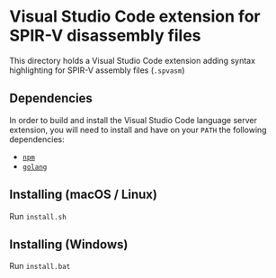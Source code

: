 # Visual Studio Code extension for SPIR-V disassembly files

This directory holds a Visual Studio Code extension adding syntax highlighting for SPIR-V assembly files (`.spvasm`)

## Dependencies

In order to build and install the Visual Studio Code language server extension, you will need to install and have on your `PATH` the following dependencies:
* [`npm`](https://www.npmjs.com/)
* [`golang`](https://golang.org/)

## Installing (macOS / Linux)

Run `install.sh`

## Installing (Windows)

Run `install.bat`
